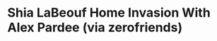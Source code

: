 <!--
id: 169247178
link: http://tumblr.atmos.org/post/169247178/shia-labeouf-home-invasion-with-alex-pardee-via
slug: shia-labeouf-home-invasion-with-alex-pardee-via
date: Sat Aug 22 2009 16:43:10 GMT-0700 (PDT)
publish: 2009-08-022
tags: 
title: Shia LaBeouf Home Invasion With Alex Pardee (via zerofriends)
-->


Shia LaBeouf Home Invasion With Alex Pardee (via zerofriends)
=============================================================



